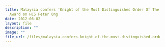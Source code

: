 ```yaml
---
title: Malaysia confers 'Knight of the Most Distinguished Order Of The Crown'
  Award on HCS Peter Ong
date: 2012-06-02
layout: file
description: ""
image: ""
file_url: /files/malaysia-confers-knight-of-the-most-distinguished-order-of-the-crown-award-on-hcs-peter-ong.pdf
---
```


